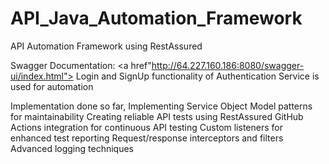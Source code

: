 # API_Java_Automation_Framework
API Automation Framework using RestAssured

Swagger Documentation: <a href"http://64.227.160.186:8080/swagger-ui/index.html"></a>
  Login and SignUp functionality of Authentication Service is used for automation

Implementation done so far,
  Implementing Service Object Model patterns for maintainability
  Creating reliable API tests using RestAssured
  GitHub Actions integration for continuous API testing
  Custom listeners for enhanced test reporting
  Request/response interceptors and filters
  Advanced logging techniques
